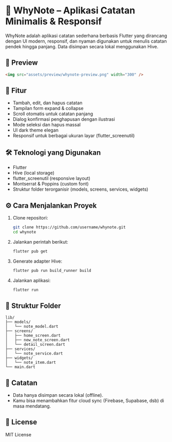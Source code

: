 # 📝 WhyNote – Aplikasi Catatan Minimalis & Responsif

WhyNote adalah aplikasi catatan sederhana berbasis Flutter yang dirancang dengan UI modern, responsif, dan nyaman digunakan untuk menulis catatan pendek hingga panjang. Data disimpan secara lokal menggunakan Hive.

## 📸 Preview

```md
<img src="assets/preview/whynote-preview.png" width="300" />
```

## 🚀 Fitur

- Tambah, edit, dan hapus catatan
- Tampilan form expand & collapse
- Scroll otomatis untuk catatan panjang
- Dialog konfirmasi penghapusan dengan ilustrasi
- Mode seleksi dan hapus massal
- UI dark theme elegan
- Responsif untuk berbagai ukuran layar (flutter_screenutil)

## 🛠️ Teknologi yang Digunakan

- Flutter
- Hive (local storage)
- flutter_screenutil (responsive layout)
- Montserrat & Poppins (custom font)
- Struktur folder terorganisir (models, screens, services, widgets)

## ⚙️ Cara Menjalankan Proyek

1. Clone repositori:

   ```bash
   git clone https://github.com/username/whynote.git
   cd whynote
   ```

2. Jalankan perintah berikut:

   ```bash
   flutter pub get
   ```

3. Generate adapter Hive:

   ```bash
   flutter pub run build_runner build
   ```

4. Jalankan aplikasi:
   ```bash
   flutter run
   ```

## 📁 Struktur Folder

```
lib/
├── models/
│   └── note_model.dart
├── screens/
│   ├── home_screen.dart
│   ├── new_note_screen.dart
│   └── detail_screen.dart
├── services/
│   └── note_service.dart
├── widgets/
│   └── note_item.dart
└── main.dart
```

## 📝 Catatan

- Data hanya disimpan secara lokal (offline).
- Kamu bisa menambahkan fitur cloud sync (Firebase, Supabase, dsb) di masa mendatang.

## 📄 License

MIT License
